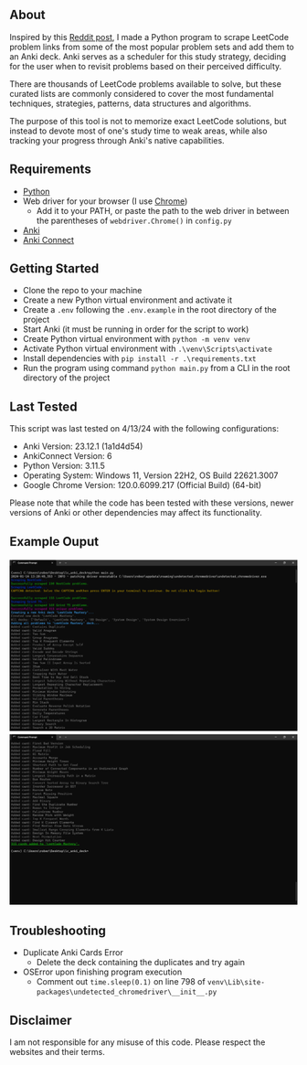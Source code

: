## About

Inspired by this [Reddit post](https://www.reddit.com/r/leetcode/comments/ywm91m/using_anki_and_spaced_repetition_with_leetcode/), I made a Python program to scrape LeetCode problem links from some of the most popular problem sets and add them to an Anki deck. Anki serves as a scheduler for this study strategy, deciding for the user when to revisit problems based on their perceived difficulty.

There are thousands of LeetCode problems available to solve, but these curated lists are commonly considered to cover the most fundamental techniques, strategies, patterns, data structures and algorithms.

The purpose of this tool is not to memorize exact LeetCode solutions, but instead to devote most of one's study time to weak areas, while also tracking your progress through Anki's native capabilities.

## Requirements

* [Python](https://www.python.org/downloads/)
* Web driver for your browser (I use [Chrome](https://chromedriver.chromium.org/home))
  * Add it to your PATH, or paste the path to the web driver in between the parentheses of `webdriver.Chrome()` in `config.py`
* [Anki](https://apps.ankiweb.net/)
* [Anki Connect](https://git.foosoft.net/alex/anki-connect)

## Getting Started

* Clone the repo to your machine
* Create a new Python virtual environment and activate it
* Create a `.env` following the `.env.example` in the root directory of the project
* Start Anki (it must be running in order for the script to work)
* Create Python virtual environment with `python -m venv venv`
* Activate Python virtual environment with `.\venv\Scripts\activate`
* Install dependencies with `pip install -r .\requirements.txt`
* Run the program using command `python main.py` from a CLI in the root directory of the project

## Last Tested

This script was last tested on 4/13/24 with the following configurations:
* Anki Version: 23.12.1 (1a1d4d54)⁩
* AnkiConnect Version: 6
* Python Version: 3.11.5
* Operating System: Windows 11, Version 22H2, OS Build 22621.3007
* Google Chrome Version: 120.0.6099.217 (Official Build) (64-bit)
  
Please note that while the code has been tested with these versions, newer versions of Anki or other dependencies may affect its functionality.

## Example Ouput

![example output](https://github.com/roblieblang/leetcode-anki-script/blob/main/images/output1.png?raw=true)
![example output](https://github.com/roblieblang/leetcode-anki-script/blob/main/images/output2.png?raw=true)

## Troubleshooting

- Duplicate Anki Cards Error
  - Delete the deck containing the duplicates and try again
- OSError upon finishing program execution
  - Comment out `time.sleep(0.1)` on line 798 of `venv\Lib\site-packages\undetected_chromedriver\__init__.py`

## Disclaimer

I am not responsible for any misuse of this code. Please respect the websites and their terms.

